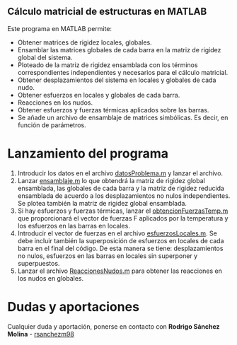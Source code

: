 ## Cálculo matricial de estructuras en MATLAB
Este programa en MATLAB permite:
* Obtener matrices de rigidez locales, globales. 
* Ensamblar las matrices globales de cada barra en la matriz de rigidez global del sistema. 
* Ploteado de la matriz de rigidez ensamblada con los términos correspondientes independientes y necesarios para el cálculo matricial.
* Obtener desplazamientos del sistema en locales y globales de cada nudo. 
* Obtener esfuerzos en locales y globales de cada barra.
* Reacciones en los nudos. 
* Obtener esfuerzos y fuerzas térmicas aplicados sobre las barras.
* Se añade un archivo de ensamblaje de matrices simbólicas. Es decir, en función de parámetros. 



# Lanzamiento del programa
1. Introducir los datos en el archivo [datosProblema.m](https://github.com/rsanchezm98/calculo-matricial-estructuras/blob/mejora-1/datosProblema.m) y lanzar el archivo.
2. Lanzar [ensamblaje.m](https://github.com/rsanchezm98/calculo-matricial-estructuras/blob/mejora-1/ensamblaje.m) lo que obtendrá la matriz de rigidez global ensamblada, las globales de cada barra y la matriz de rigidez reducida ensamblada de acuerdo a los desplazamientos no nulos independientes. Se plotea también la matriz de rigidez global ensamblada.
2. Si hay esfuerzos y fuerzas térmicas, lanzar el [obtencionFuerzasTemp.m](https://github.com/rsanchezm98/calculo-matricial-estructuras/blob/mejora-1/obtencionFuerzasTemp.m) que proporcionará el vector de fuerzas F aplicados por la temperatura y los esfuerzos en las barras en locales.
2. Introducir el vector de fuerzas en el archivo [esfuerzosLocales.m](https://github.com/rsanchezm98/calculo-matricial-estructuras/blob/main/esfuerzosLocales.m). Se debe incluir también la superposición de esfuerzos en locales de cada barra en el final del código. De esta manera se tiene: desplazamientos no nulos, esfuerzos en las barras en locales sin superponer y superpuestos. 
3. Lanzar el archivo [ReaccionesNudos.m](https://github.com/rsanchezm98/calculo-matricial-estructuras/blob/main/ReaccionesNudos.m) para obtener las reacciones en los nudos en globales. 

# Dudas y aportaciones
Cualquier duda y aportación, ponerse en contacto con **Rodrigo Sánchez Molina** - [rsanchezm98](https://github.com/rsanchezm98)

